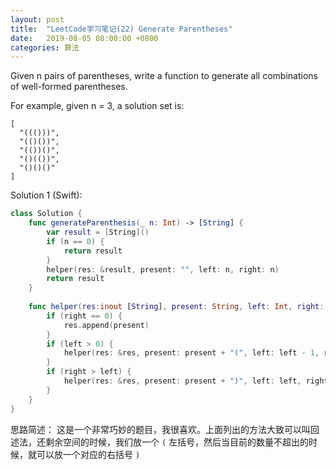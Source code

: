 ```yaml
---
layout: post
title:  "LeetCode学习笔记(22) Generate Parentheses"
date:   2019-08-05 08:00:00 +0800
categories: 算法
---
```


Given n pairs of parentheses, write a function to generate all combinations of well-formed parentheses.

For example, given n = 3, a solution set is:

```
[
  "((()))",
  "(()())",
  "(())()",
  "()(())",
  "()()()"
]
```

Solution 1 (Swift):

```swift
class Solution {
    func generateParenthesis(_ n: Int) -> [String] {
        var result = [String]()
        if (n == 0) {
            return result
        }
        helper(res: &result, present: "", left: n, right: n)
        return result
    }
    
    func helper(res:inout [String], present: String, left: Int, right: Int) {
        if (right == 0) {
            res.append(present)
        }
        if (left > 0) {
            helper(res: &res, present: present + "(", left: left - 1, right: right)
        }
        if (right > left) {
            helper(res: &res, present: present + ")", left: left, right: right - 1)
        }
    }
}
```

思路简述：
这是一个非常巧妙的题目，我很喜欢。上面列出的方法大致可以叫回述法，还剩余空间的时候，我们放一个 `(` 左括号，然后当目前的数量不超出的时候，就可以放一个对应的右括号 `)`
